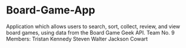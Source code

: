 # Board-Game-App
Application which allows users to search, sort, collect, review, and view board games, using data from the Board Game Geek API.
Team No. 9
Members:
Tristan Kennedy
Steven Walter
Jackson Cowart
